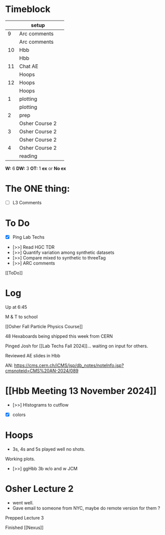 # Timeblock

|     | setup          |     |
| --- | -------------- | --- |
| 9   | Arc comments   |     |
|     | Arc comments   |     |
| 10  | Hbb            |     |
|     | Hbb            |     |
| 11  | Chat AE        |     |
|     | Hoops          |     |
| 12  | Hoops          |     |
|     | Hoops          |     |
| 1   | plotting       |     |
|     | plotting       |     |
| 2   | prep           |     |
|     | Osher Course 2 |     |
| 3   | Osher Course 2 |     |
|     | Osher Course 2 |     |
| 4   | Osher Course 2 |     |
|     | reading        |     |

**W:**  6
**DW:** 3
**OT:** 1
**ex** or **No ex**

# The ONE thing: 
- [ ] L3 Comments


# To Do
- [x] Ping Lab Techs
- [>>]  Read HGC TDR
- [>>] Quantify variation among synthetic datasets
- [>>] Compare mixed to synthetic to threeTag
- [>>] ARC comments

[[ToDo]]


# Log


Up at 6:45

M & T to school 

[[Osher Fall Particle Physics Course]]

48 Hexaboards being shipped this week from CERN

Pinged Josh for  [[Lab Techs Fall 2024]]... waiting on input for others.

Reviewed AE slides in Hbb

AN: https://cms.cern.ch/iCMS/jsp/db_notes/noteInfo.jsp?cmsnoteid=CMS%20AN-2024/089


# [[Hbb Meeting 13 November 2024]]


- [>>] HIstograms to cutflow
- [x] colors


# Hoops 
- 3s,  4s and 5s played well no shots.

Working plots. 
- [>>] ggHbb 3b w/o and w JCM
# Osher Lecture 2
- went well. 
- Gave email to someone from NYC, maybe do remote version for them ?

Prepped Lecture 3

Finished [[Nexus]]


